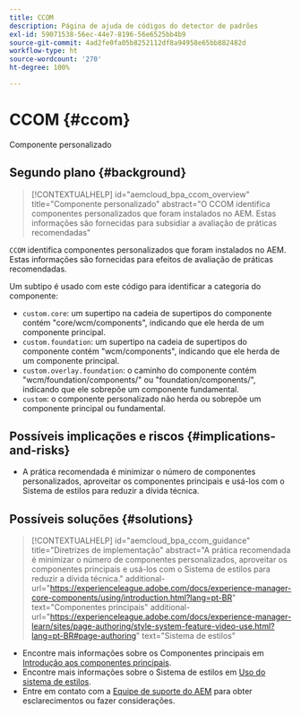 ```yaml
---
title: CCOM
description: Página de ajuda de códigos do detector de padrões
exl-id: 59071538-56ec-44e7-8196-56e6525bb4b9
source-git-commit: 4ad2fe0fa05b8252112df8a94958e65bb882482d
workflow-type: ht
source-wordcount: '270'
ht-degree: 100%

---
```


# CCOM {#ccom}

Componente personalizado

## Segundo plano {#background}

>[!CONTEXTUALHELP]
>id="aemcloud_bpa_ccom_overview"
>title="Componente personalizado"
>abstract="O CCOM identifica componentes personalizados que foram instalados no AEM. Estas informações são fornecidas para subsidiar a avaliação de práticas recomendadas"

`CCOM` identifica componentes personalizados que foram instalados no AEM. Estas informações são fornecidas para efeitos de avaliação de práticas recomendadas.

Um subtipo é usado com este código para identificar a categoria do componente:

* `custom.core`: um supertipo na cadeia de supertipos do componente contém &quot;core/wcm/components&quot;, indicando que ele herda de um componente principal.
* `custom.foundation`: um supertipo na cadeia de supertipos do componente contém &quot;wcm/components&quot;, indicando que ele herda de um componente principal.
* `custom.overlay.foundation`: o caminho do componente contém &quot;wcm/foundation/components/&quot; ou &quot;foundation/components/&quot;, indicando que ele sobrepõe um componente fundamental.
* `custom`: o componente personalizado não herda ou sobrepõe um componente principal ou fundamental.

## Possíveis implicações e riscos {#implications-and-risks}

* A prática recomendada é minimizar o número de componentes personalizados, aproveitar os componentes principais e usá-los com o Sistema de estilos para reduzir a dívida técnica.

## Possíveis soluções {#solutions}

>[!CONTEXTUALHELP]
>id="aemcloud_bpa_ccom_guidance"
>title="Diretrizes de implementação"
>abstract="A prática recomendada é minimizar o número de componentes personalizados, aproveitar os componentes principais e usá-los com o Sistema de estilos para reduzir a dívida técnica."
>additional-url="https://experienceleague.adobe.com/docs/experience-manager-core-components/using/introduction.html?lang=pt-BR" text="Componentes principais"
>additional-url="https://experienceleague.adobe.com/docs/experience-manager-learn/sites/page-authoring/style-system-feature-video-use.html?lang=pt-BR#page-authoring" text="Sistema de estilos"

* Encontre mais informações sobre os Componentes principais em [Introdução aos componentes principais](https://experienceleague.adobe.com/docs/experience-manager-core-components/using/introduction.html?lang=pt-BR).
* Encontre mais informações sobre o Sistema de estilos em [Uso do sistema de estilos](https://experienceleague.adobe.com/docs/experience-manager-learn/sites/page-authoring/style-system-feature-video-use.html?lang=pt-BR#page-authoring).
* Entre em contato com a [Equipe de suporte do AEM](https://helpx.adobe.com/br/enterprise/using/support-for-experience-cloud.html) para obter esclarecimentos ou fazer considerações.
